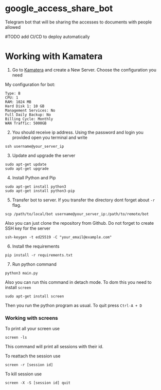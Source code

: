 # google_access_share_bot
Telegram bot that will be sharing the accesses to documents with people allowed

#TODO add CI/CD to deploy automatically

# Working with Kamatera

1. Go to [Kamatera](https://www.kamatera.com/) and create a New Server. Choose the configuration you need

My configuration for bot:
```
Type: B
CPU: 1
RAM: 1024 MB
Hard Disk 1: 10 GB
Management Services: No
Full Daily Backup: No
Billing Cycle: Monthly
WAN Traffic: 5000GB
```

2. You should receive ip address. Using the password and login you provided open you terminal and write
```
ssh username@your_server_ip
```
3. Update and upgrade the server
```
sudo apt-get update
sudo apt-get upgrade
```
4. Install Python and Pip
```
sudo apt-get install python3
sudo apt-get install python3-pip
```
5. Transfer bot to server. If you transfer the directory dont forget about `-r` flag. 
```
scp /path/to/local/bot username@your_server_ip:/path/to/remote/bot
```
Also you can just clone the repository from Github. Do not forget to create SSH key for the server

```
ssh-keygen -t ed25519 -C "your_email@example.com"
```

6. Install the requirements
```
pip install -r requirements.txt
```
7. Run python command 
```
python3 main.py
```

Also you can run this command in detach mode. To dom this you need to install `screen`
```
sudo apt-get install screen
```

Then you run the python program as usual. To quit press `Ctrl-A + D`

### Working with screens

To print all your screen use
```
screen -ls
```
This command will print all sessions with their id.

To reattach the session use 
```
screen -r [session id]
```

To kill session use
```
screen -X -S [session id] quit
```